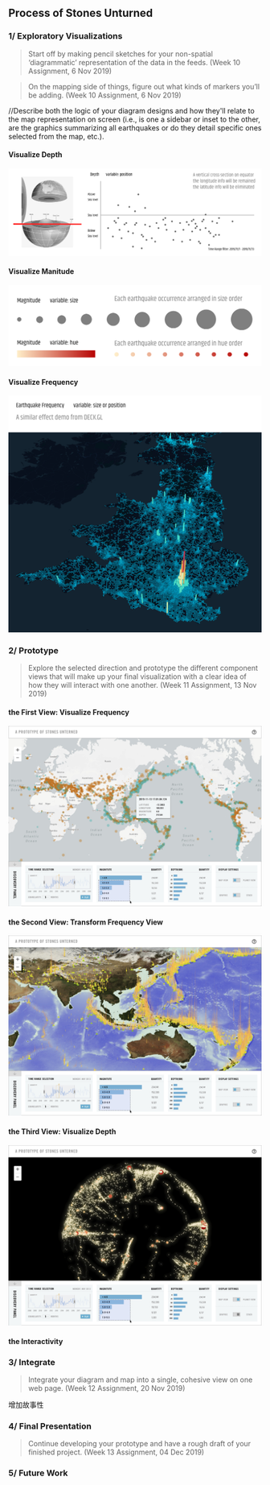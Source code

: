 ## Process of Stones Unturned

### 1/ Exploratory Visualizations

> Start off by making pencil sketches for your non-spatial ‘diagrammatic’ representation of the data in the feeds. (Week 10 Assignment, 6 Nov 2019)

> On the mapping side of things, figure out what kinds of markers you’ll be adding. (Week 10 Assignment, 6 Nov 2019)

//Describe both the logic of your diagram designs and how they'll relate to the map representation on screen (i.e., is one a sidebar or inset to the other, are the graphics summarizing all earthquakes or do they detail specific ones selected from the map, etc.).

#### Visualize Depth
![illustrative images](./1_diagrammatic_depth.jpg)

#### Visualize Manitude
![illustrative images](./1_markers_magnitude.jpg)

#### Visualize Frequency
![illustrative images](./1_markers_frequency.jpg)

### 2/ Prototype

> Explore the selected direction and prototype the different component views that will make up your final visualization with a clear idea of how they will interact with one another. (Week 11 Assignment, 13 Nov 2019)

#### the First View: Visualize Frequency
![illustrative images](./2_prototype_frequency_plane.jpg)

#### the Second View: Transform Frequency View
![illustrative images](./2_prototype_frequency_stack.jpg)

#### the Third View: Visualize Depth
![illustrative images](./2_prototype_depth.jpg)

#### the Interactivity

### 3/ Integrate

> Integrate your diagram and map into a single, cohesive view on one web page. (Week 12 Assignment, 20 Nov 2019) 

增加故事性

### 4/ Final Presentation

> Continue developing your prototype and have a rough draft of your finished project. (Week 13 Assignment, 04 Dec 2019)

### 5/ Future Work